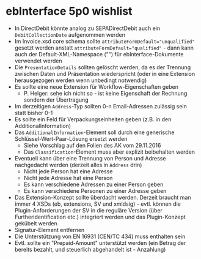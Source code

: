 ebInterface 5p0 wishlist
========================

* In DirectDebit könnte analog zu SEPADirectDebit auch ein `DebitCollectionDate` aufgenommen werden
* Im Invoice.xsd core schema sollte `attributeFormDefault="unqualified"` gesetzt werden anstatt `attributeFormDefault="qualified"` - dann kann auch der Default-XML-Namespace ("") für ebInterface-Dokumente verwendet werden
* Die `PresentationDetails` sollten gelöscht werden, da es der Trennung zwischen Daten und Präsentation wiederspricht (oder in eine Extension herausgezogen werden wenn unbedingt notwendig)
* Es sollte eine neue Extension für Workflow-Eigenschaften geben
  * P. Helger: sehe ich nicht so - ist keine Eigenschaft der Rechnung sondern der Übertragung
* Im derzeitigen `Address`-Typ sollten 0-n Email-Adressen zulässig sein statt bisher 0-1
* Es sollte ein Feld für Verpackungseinheiten geben (z.B. in den AdditionalInformation)
* Das `AdditionalInformation`-Element soll durch eine generische Schlüssel-Wert-Paar-Lösung ersetzt werden
  * Siehe Vorschlag auf den Folien des AK vom 29.11.2016
  * Das `Classification`-Element muss aber explizit beibehalten werden
* Eventuell kann über eine Trennung von Person und Adresse nachgedacht werden (derzeit alles in `Address` drin)
  * Nicht jede Person hat eine Adresse
  * Nicht jede Adresse hat eine Person
  * Es kann verschiedene Adressen zu einer Person geben
  * Es kann verschiedene Personen zu einer Adresse geben
* Das Extension-Konzept sollte überdacht werden. Derzeit braucht man immer 4 XSDs (eb, extensions, SV und xmldsig) - evtl. können die Plugin-Anforderungen der SV in die reguläre Version (über Furtheridentification etc.) integriert werden und das Plugin-Konzept gekübelt werden
* Signatur-Element entfernen
* Die Unterstützung von EN 16931 (CEN/TC 434) muss enthalten sein
* Evtl. sollte ein "Prepaid-Amount" unterstützt werden (ein Betrag der bereits bezahlt, und steuerlich abgehandelt ist - Anzahlung)
 
